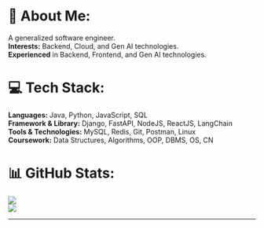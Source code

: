 # 💫 About Me:
  
A generalized software engineer.<br>
**Interests:** Backend, Cloud, and Gen AI technologies. <br>
**Experienced** in Backend, Frontend, and Gen AI technologies. <br>


# 💻 Tech Stack:

**Languages:** Java, Python, JavaScript, SQL  
**Framework & Library:** Django, FastAPI, NodeJS, ReactJS, LangChain <br>
**Tools & Technologies:** MySQL, Redis, Git, Postman, Linux <br>
**Coursework:** Data Structures, Algorithms, OOP, DBMS, OS, CN

# 📊 GitHub Stats:

![](https://github-readme-stats.vercel.app/api?username=sachanayush47&theme=dark&hide_border=true&include_all_commits=true&count_private=true)<br/>
![](https://github-readme-streak-stats.herokuapp.com/?user=sachanayush47&theme=dark&hide_border=true)<br/>

---
